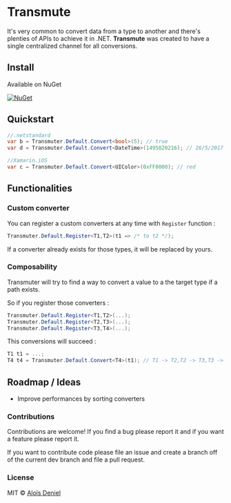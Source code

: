 # Transmute

It's very common to convert data from a type to another and there's plenties of APIs to achieve it in .NET. **Transmute** was created to have a single centralized channel for all conversions.

## Install

Available on NuGet

[![NuGet](https://img.shields.io/nuget/v/Transmute.svg?label=NuGet)](https://www.nuget.org/packages/Transmute/)

## Quickstart

```csharp
//.netstandard
var b = Transmuter.Default.Convert<bool>(5); // true
var d = Transmuter.Default.Convert<DateTime>(1495820216); // 26/5/2017

//Xamarin.iOS
var c = Transmuter.Default.Convert<UIColor>(0xFF0000); // red
```

## Functionalities

### Custom converter

You can register a custom converters at any time with `Register` function :

```csharp
Transmuter.Default.Register<T1,T2>(t1 => /* to t2 */);
```

If a converter already exists for those types, it will be replaced by yours.

### Composability

Transmuter will try to find a way to convert a value to a the target type if a path exists.

So if you register those converters :

```csharp
Transmuter.Default.Register<T1,T2>(...);
Transmuter.Default.Register<T2,T3>(...);
Transmuter.Default.Register<T3,T4>(...);
```

This conversions will succeed :

```csharp
T1 t1 = ...;
T4 t4 = Transmuter.Default.Convert<T4>(t1); // T1 -> T2,T2 -> T3,T3 -> T4
```

## Roadmap / Ideas

* Improve performances by sorting converters

### Contributions

Contributions are welcome! If you find a bug please report it and if you want a feature please report it.

If you want to contribute code please file an issue and create a branch off of the current dev branch and file a pull request.

### License

MIT © [Aloïs Deniel](http://aloisdeniel.github.io)
